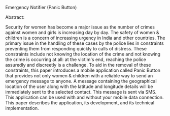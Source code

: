 Emergency Notifier (Panic Button)

  Abstract: 
  
  Security for women has become a major issue as the number of crimes against women and girls is increasing day by day. The safety of women & children is a concern of increasing urgency in India and other countries. The primary issue in the handling of these cases by the police lies in constraints preventing them from responding quickly to calls of distress. These constraints include not knowing the location of the crime and not knowing the crime is occurring at all: at the victim's end, reaching the police assuredly and discreetly is a challenge. To aid in the removal of these constraints, this paper introduces a mobile application called Panic Button that provides not only women & children with a reliable way to send an emergency message to anyone. A message containing the geographical location of the user along with the latitude and longitude details will be immediately sent to the selected contact. This message is sent via SMS. This application can be used with and without your mobile data connection. This paper describes the application, its development, and its technical implementation. 

